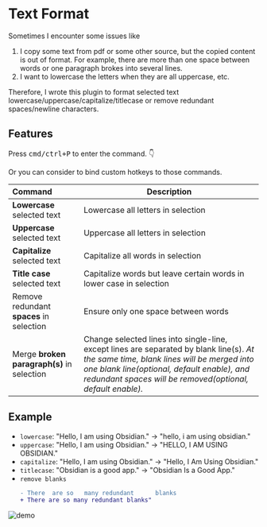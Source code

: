# Text Format

Sometimes I encounter some issues like  
1. I copy some text from pdf or some other source, but the copied content is out of format. For example, there are more than one space between words or one paragraph brokes into several lines.  
2. I want to lowercase the letters when they are all uppercase, etc.

Therefore, I wrote this plugin to format selected text lowercase/uppercase/capitalize/titlecase or remove redundant spaces/newline characters.

## Features

Press <kbd>cmd/ctrl+P</kbd> to enter the command. 👇

Or you can consider to bind custom hotkeys to those commands.

| Command                                    | Description                                                                                                                                                                                                                                        |
| :----------------------------------------- | -------------------------------------------------------------------------------------------------------------------------------------------------------------------------------------------------------------------------------------------------- |
| **Lowercase** selected text                | Lowercase all letters in selection                                                                                                                                                                                                                 |
| **Uppercase** selected text                | Uppercase all letters in selection                                                                                                                                                                                                                 |
| **Capitalize** selected text               | Capitalize all words in selection                                                                                                                                                                                                                  |
| **Title case** selected text               | Capitalize words but leave certain words in lower case in selection                                                                                                                                                                                |
| Remove redundant **spaces** in selection   | Ensure only one space between words                                                                                                                                                                                                                |
| Merge **broken paragraph(s)** in selection | Change selected lines into single-line, except lines are separated by blank line(s). *At the same time, blank lines will be merged into one blank line(optional, default enable), and redundant spaces will be removed(optional, default enable).* |


## Example


- `lowercase`: "Hello, I am using Obsidian." -> "hello, i am using obsidian."
- `uppercase`: "Hello, I am using Obsidian." -> "HELLO, I AM USING OBSIDIAN."
- `capitalize`: "Hello, I am using Obsidian." -> "Hello, I Am Using Obsidian."
- `titlecase`: "Obsidian is a good app." -> "Obsidian Is a Good App."
- `remove blanks`
  ```diff
  - There  are so   many redundant      blanks
  + There are so many redundant blanks"
  ```

![demo](https://user-images.githubusercontent.com/35028647/121776728-149ea500-cbc1-11eb-89ee-f4afcb0816ed.gif)
